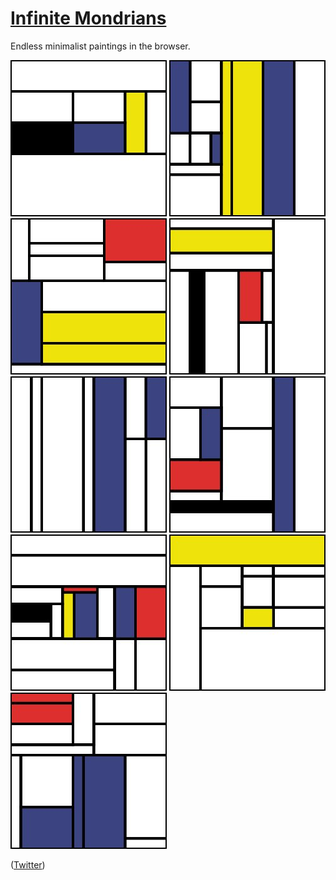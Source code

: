 # [Infinite Mondrians](http://jamesmorrowdesign.com/mondrian/)

Endless minimalist paintings in the browser.

<img src="https://github.com/jmorrow1/infinite-mondrians/blob/master/paintings/1.jpg"></img>
<img src="https://github.com/jmorrow1/infinite-mondrians/blob/master/paintings/2.jpg"></img>
<img src="https://github.com/jmorrow1/infinite-mondrians/blob/master/paintings/3.jpg"></img>
<img src="https://github.com/jmorrow1/infinite-mondrians/blob/master/paintings/4.jpg"></img>
<img src="https://github.com/jmorrow1/infinite-mondrians/blob/master/paintings/5.jpg"></img>
<img src="https://github.com/jmorrow1/infinite-mondrians/blob/master/paintings/6.jpg"></img>
<img src="https://github.com/jmorrow1/infinite-mondrians/blob/master/paintings/7.jpg"></img>
<img src="https://github.com/jmorrow1/infinite-mondrians/blob/master/paintings/8.jpg"></img>
<img src="https://github.com/jmorrow1/infinite-mondrians/blob/master/paintings/9.jpg"></img>

([Twitter](https://twitter.com/InfiniteMinimal))
